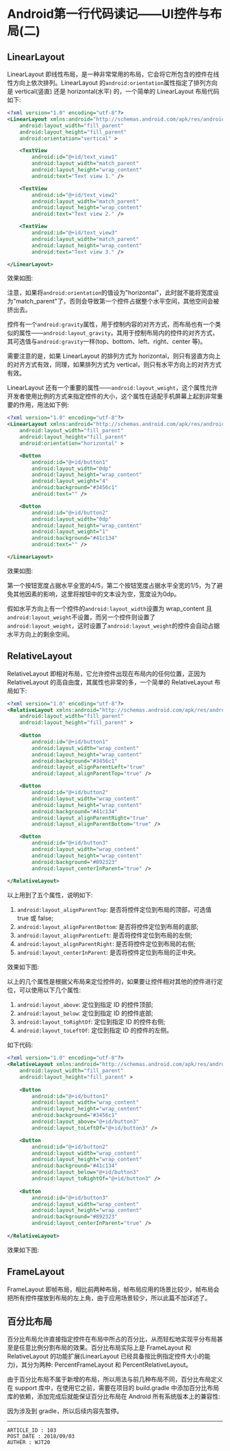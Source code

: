 
# Android第一行代码读记——UI控件与布局(二) #

## LinearLayout ##

LinearLayout 即线性布局，是一种非常常用的布局，它会将它所包含的控件在线性方向上依次排列。LinearLayout 的`android:orientation`属性指定了排列方向是 vertical(竖直) 还是 horizontal(水平) 的，一个简单的 LinearLayout 布局代码如下:

```xml
<?xml version="1.0" encoding="utf-8"?>
<LinearLayout xmlns:android="http://schemas.android.com/apk/res/android"
    android:layout_width="fill_parent"
    android:layout_height="fill_parent"
    android:orientation="vertical" >

    <TextView
        android:id="@+id/text_view1"
        android:layout_width="match_parent"
        android:layout_height="wrap_content"
        android:text="Text view 1." />

    <TextView
        android:id="@+id/text_view2"
        android:layout_width="match_parent"
        android:layout_height="wrap_content"
        android:text="Text view 2." />

    <TextView
        android:id="@+id/text_view3"
        android:layout_width="match_parent"
        android:layout_height="wrap_content"
        android:text="Text view 3." />

</LinearLayout>
```

效果如图:



注意，如果将`android:orientation`的值设为"horizontal"，此时就不能将宽度设为"match_parent"了，否则会导致第一个控件占据整个水平空间，其他空间会被挤出去。

控件有一个`android:gravity`属性，用于控制内容的对齐方式，而布局也有一个类似的属性——`android:layout_gravity`，其用于控制布局内的控件的对齐方式，其可选值与`android:gravity`一样(top、bottom、left、right、center 等)。

需要注意的是，如果 LinearLayout 的排列方式为 horizontal，则只有竖直方向上的对齐方式有效，同理，如果排列方式为 vertical，则只有水平方向上的对齐方式有效。

LinearLayout 还有一个重要的属性——`android:layout_weight`，这个属性允许开发者使用比例的方式来指定控件的大小，这个属性在适配手机屏幕上起到非常重要的作用，用法如下例:

```xml
<?xml version="1.0" encoding="utf-8"?>
<LinearLayout xmlns:android="http://schemas.android.com/apk/res/android"
    android:layout_width="fill_parent"
    android:layout_height="fill_parent"
    android:orientation="horizontal" >

    <Button
        android:id="@+id/button1"
        android:layout_width="0dp"
        android:layout_height="wrap_content"
        android:layout_weight="4"
        android:background="#3456c1"
        android:text="" />

    <Button
        android:id="@+id/button2"
        android:layout_width="0dp"
        android:layout_height="wrap_content"
        android:layout_weight="1"
        android:background="#41c134"
        android:text="" />

</LinearLayout>
```

效果如图:


第一个按钮宽度占据水平全宽的4/5，第二个按钮宽度占据水平全宽的1/5，为了避免其他因素的影响，这里将按钮中的文本设为空，宽度设为0dp。

假如水平方向上有一个控件的`android:layout_width`设置为 wrap_content 且`android:layout_weight`不设置，而另一个控件则设置了`android:layout_weight`，这时设置了`android:layout_weight`的控件会自动占据水平方向上的剩余空间。

## RelativeLayout ##

RelativeLayout 即相对布局，它允许控件出现在布局内的任何位置，正因为 RelativeLayout 的高自由度，其属性也非常的多，一个简单的 RelativeLayout 布局如下:

```xml
<?xml version="1.0" encoding="utf-8"?>
<RelativeLayout xmlns:android="http://schemas.android.com/apk/res/android"
    android:layout_width="fill_parent"
    android:layout_height="fill_parent" >
    
    <Button
        android:id="@+id/button1"
        android:layout_width="wrap_content" 
        android:layout_height="wrap_content"
        android:background="#3456c1"
        android:layout_alignParentLeft="true"
        android:layout_alignParentTop="true" />

    <Button
        android:id="@+id/button2"
        android:layout_width="wrap_content"
        android:layout_height="wrap_content"
        android:background="#41c134"
        android:layout_alignParentRight="true"
        android:layout_alignParentBottom="true" />

    <Button
        android:id="@+id/button3"
        android:layout_width="wrap_content"
        android:layout_height="wrap_content"
        android:background="#892323"
        android:layout_centerInParent="true" />
		
</RelativeLayout>
```

以上用到了五个属性，说明如下:

1. `android:layout_alignParentTop`: 是否将控件定位到布局的顶部，可选值 true 或 false;
2. `android:layout_alignParentBottom`: 是否将控件定位到布局的底部;
3. `android:layout_alignParentLeft`: 是否将控件定位到布局的左侧;
4. `android:layout_alignParentRight`: 是否将控件定位到布局的右侧;
5. `android:layout_centerInParent`: 是否将控件定位到布局的正中央。

效果如下图: 


以上的几个属性是根据父布局来定位控件的，如果要让控件相对其他的控件进行定位，可以使用以下几个属性:

1. `android:layout_above`: 定位到指定 ID 的控件顶部;
2. `android:layout_below`:  定位到指定 ID 的控件底部;
3. `android:layout_toRightOf`: 定位到指定 ID 的控件右侧;
4. `android:layout_toLeftOf`: 定位到指定 ID 的控件的左侧。

如下代码:

```xml
<?xml version="1.0" encoding="utf-8"?>
<RelativeLayout xmlns:android="http://schemas.android.com/apk/res/android"
    android:layout_width="fill_parent"
    android:layout_height="fill_parent" >
    
    <Button
        android:id="@+id/button1"
        android:layout_width="wrap_content" 
        android:layout_height="wrap_content"
        android:background="#3456c1"
        android:layout_above="@+id/button3"
        android:layout_toLeftOf="@+id/button3" />

    <Button
        android:id="@+id/button2"
        android:layout_width="wrap_content"
        android:layout_height="wrap_content"
        android:background="#41c134"
        android:layout_below="@+id/button3"
        android:layout_toRightOf="@+id/button3" />
    
    <Button
        android:id="@+id/button3"
        android:layout_width="wrap_content"
        android:layout_height="wrap_content"
        android:background="#892323"
        android:layout_centerInParent="true" />
    
</RelativeLayout>
```

效果如下图:


## FrameLayout ##

FrameLayout 即帧布局，相比前两种布局，帧布局应用的场景比较少，帧布局会把所有控件摆放到布局的左上角，由于应用场景较少，所以此篇不加详述了。

## 百分比布局 ##

百分比布局允许直接指定控件在布局中所占的百分比，从而轻松地实现平分布局甚至是任意比例分割布局的效果。百分比布局实际上是 FrameLayout 和 RelativeLayout 的功能扩展(LinearLayout 已经具备按比例指定控件大小的能力)，其分为两种: PercentFrameLayout 和 PercentRelativeLayout。

由于百分比布局不属于新增的布局，所以用法与前几种布局不同，百分比布局定义在 support 库中，在使用它之前，需要在项目的 build.gradle 中添加百分比布局库的依赖，添加完成后就能保证百分比布局在 Android 所有系统版本上的兼容性:

因为涉及到 gradle，所以后续内容先暂停。

---

```
ARTICLE_ID : 103
POST_DATE : 2018/09/03
AUTHER : WJT20
```
